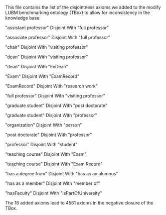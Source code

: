 This file contains the list of the disjointness axioms we added to the modify LUBM benchmarking ontology (TBox) to allow for inconsistency in the knowledge base:

"assistant professor" Disjoint With "full professor"

"associate professor" Disjoint With "full professor"

"chair" Disjoint With "visiting professor"

"dean" Disjoint With "visiting professor"

"dean" Disjoint With "ExDean"

"Exam" Disjoint With "ExamRecord"

"ExamRecord" Disjoint With "research work"

"full professor" Disjoint With "visiting professor"

"graduate student" Disjoint With "post doctorate"

"graduate student" Disjoint With "professor"

"organization" Disjoint With "person"

"post doctorate" Disjoint With "professor"

"professor" Disjoint With "student"

"teaching course" Disjoint With "Exam"

"teaching course" Disjoint With "Exam Record"

"has a degree from" Disjoint With "has as an alumnus"

"has as a member" Disjoint With "member of"

"hasFaculty" Disjoint With "isPartOfUniversity"

The 18 added axioms lead to 4561 axioms in the negative closure of the TBox.